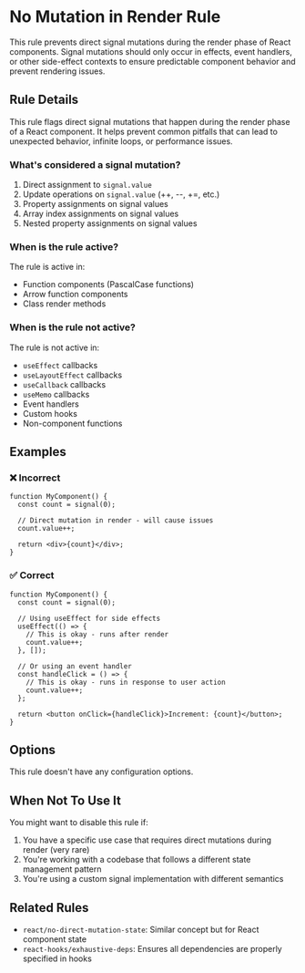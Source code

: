 # No Mutation in Render Rule

This rule prevents direct signal mutations during the render phase of React components. Signal mutations should only occur in effects, event handlers, or other side-effect contexts to ensure predictable component behavior and prevent rendering issues.

## Rule Details

This rule flags direct signal mutations that happen during the render phase of a React component. It helps prevent common pitfalls that can lead to unexpected behavior, infinite loops, or performance issues.

### What's considered a signal mutation?

1. Direct assignment to `signal.value`
2. Update operations on `signal.value` (++, --, +=, etc.)
3. Property assignments on signal values
4. Array index assignments on signal values
5. Nested property assignments on signal values

### When is the rule active?

The rule is active in:

- Function components (PascalCase functions)
- Arrow function components
- Class render methods

### When is the rule not active?

The rule is not active in:

- `useEffect` callbacks
- `useLayoutEffect` callbacks
- `useCallback` callbacks
- `useMemo` callbacks
- Event handlers
- Custom hooks
- Non-component functions

## Examples

### ❌ Incorrect

```tsx
function MyComponent() {
  const count = signal(0);
  
  // Direct mutation in render - will cause issues
  count.value++;
  
  return <div>{count}</div>;
}
```

### ✅ Correct

```tsx
function MyComponent() {
  const count = signal(0);
  
  // Using useEffect for side effects
  useEffect(() => {
    // This is okay - runs after render
    count.value++;
  }, []);
  
  // Or using an event handler
  const handleClick = () => {
    // This is okay - runs in response to user action
    count.value++;
  };
  
  return <button onClick={handleClick}>Increment: {count}</button>;
}
```

## Options

This rule doesn't have any configuration options.

## When Not To Use It

You might want to disable this rule if:

1. You have a specific use case that requires direct mutations during render (very rare)
2. You're working with a codebase that follows a different state management pattern
3. You're using a custom signal implementation with different semantics

## Related Rules

- `react/no-direct-mutation-state`: Similar concept but for React component state
- `react-hooks/exhaustive-deps`: Ensures all dependencies are properly specified in hooks
